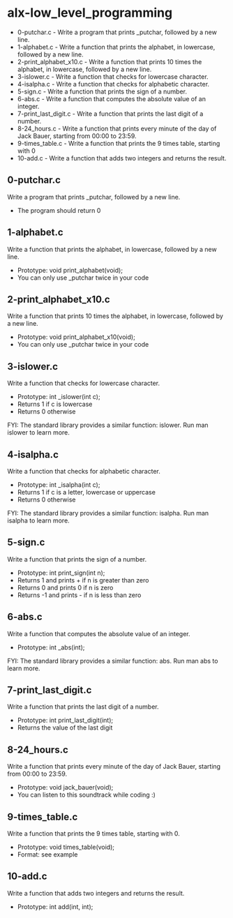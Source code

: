 # alx-low_level_programming

* 0-putchar.c - Write a program that prints _putchar, followed by a new line.
* 1-alphabet.c - Write a function that prints the alphabet, in lowercase, followed by a new line.
* 2-print_alphabet_x10.c - Write a function that prints 10 times the alphabet, in lowercase, followed by a new line.
* 3-islower.c - Write a function that checks for lowercase character.
* 4-isalpha.c - Write a function that checks for alphabetic character.
* 5-sign.c - Write a function that prints the sign of a number.
* 6-abs.c - Write a function that computes the absolute value of an integer.
* 7-print_last_digit.c - Write a function that prints the last digit of a number.
* 8-24_hours.c - Write a function that prints every minute of the day of Jack Bauer, starting from 00:00 to 23:59.
* 9-times_table.c - Write a function that prints the 9 times table, starting with 0
* 10-add.c - Write a function that adds two integers and returns the result.



## 0-putchar.c ##
Write a program that prints _putchar, followed by a new line.
* The program should return 0

## 1-alphabet.c ##
Write a function that prints the alphabet, in lowercase, followed by a new line.

* Prototype: void print_alphabet(void);
* You can only use _putchar twice in your code

## 2-print_alphabet_x10.c ##
Write a function that prints 10 times the alphabet, in lowercase, followed by a new line.

* Prototype: void print_alphabet_x10(void);
* You can only use _putchar twice in your code

## 3-islower.c ##
Write a function that checks for lowercase character.

* Prototype: int _islower(int c);
* Returns 1 if c is lowercase
* Returns 0 otherwise

FYI: The standard library provides a similar function: islower. Run man islower to learn more.

## 4-isalpha.c ##
Write a function that checks for alphabetic character.

* Prototype: int _isalpha(int c);
* Returns 1 if c is a letter, lowercase or uppercase
* Returns 0 otherwise

FYI: The standard library provides a similar function: isalpha. Run man isalpha to learn more.

## 5-sign.c ##
Write a function that prints the sign of a number.

* Prototype: int print_sign(int n);
* Returns 1 and prints + if n is greater than zero
* Returns 0 and prints 0 if n is zero
* Returns -1 and prints - if n is less than zero

## 6-abs.c ##
Write a function that computes the absolute value of an integer.

* Prototype: int _abs(int);

FYI: The standard library provides a similar function: abs. Run man abs to learn more.

## 7-print_last_digit.c ##
Write a function that prints the last digit of a number.

* Prototype: int print_last_digit(int);
* Returns the value of the last digit

## 8-24_hours.c ##
Write a function that prints every minute of the day of Jack Bauer, starting from 00:00 to 23:59.

* Prototype: void jack_bauer(void);
* You can listen to this soundtrack while coding :)

## 9-times_table.c ##
Write a function that prints the 9 times table, starting with 0.

* Prototype: void times_table(void);
* Format: see example

## 10-add.c ##
Write a function that adds two integers and returns the result.

* Prototype: int add(int, int);

